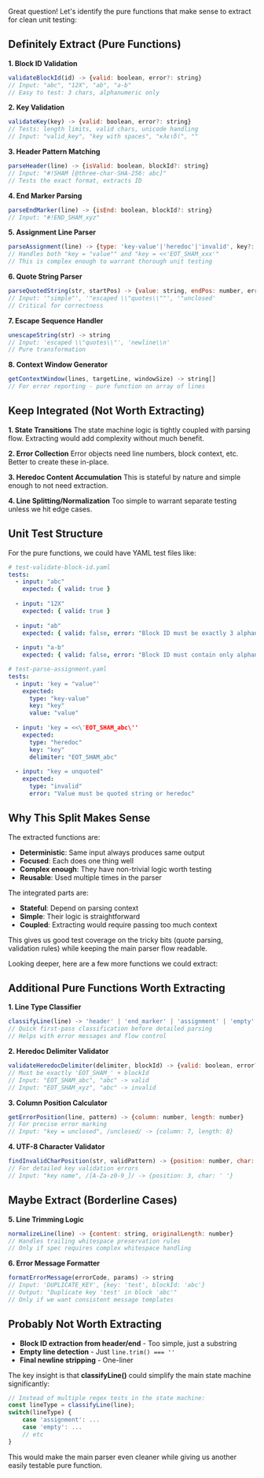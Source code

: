 Great question! Let's identify the pure functions that make sense to extract for clean unit testing:

## Definitely Extract (Pure Functions)

**1. Block ID Validation**
```javascript
validateBlockId(id) -> {valid: boolean, error?: string}
// Input: "abc", "12X", "ab", "a-b"
// Easy to test: 3 chars, alphanumeric only
```

**2. Key Validation**
```javascript
validateKey(key) -> {valid: boolean, error?: string}
// Tests: length limits, valid chars, unicode handling
// Input: "valid_key", "key with spaces", "κλειδί", ""
```

**3. Header Pattern Matching**
```javascript
parseHeader(line) -> {isValid: boolean, blockId?: string}
// Input: "#!SHAM [@three-char-SHA-256: abc]"
// Tests the exact format, extracts ID
```

**4. End Marker Parsing**
```javascript
parseEndMarker(line) -> {isEnd: boolean, blockId?: string}
// Input: "#!END_SHAM_xyz"
```

**5. Assignment Line Parser**
```javascript
parseAssignment(line) -> {type: 'key-value'|'heredoc'|'invalid', key?: string, value?: string, delimiter?: string}
// Handles both "key = "value"" and "key = <<'EOT_SHAM_xxx'"
// This is complex enough to warrant thorough unit testing
```

**6. Quote String Parser**
```javascript
parseQuotedString(str, startPos) -> {value: string, endPos: number, error?: string}
// Input: '"simple"', '"escaped \\"quotes\\""', '"unclosed'
// Critical for correctness
```

**7. Escape Sequence Handler**
```javascript
unescapeString(str) -> string
// Input: 'escaped \\"quotes\\"', 'newline\\n'
// Pure transformation
```

**8. Context Window Generator**
```javascript
getContextWindow(lines, targetLine, windowSize) -> string[]
// For error reporting - pure function on array of lines
```

## Keep Integrated (Not Worth Extracting)

**1. State Transitions**
The state machine logic is tightly coupled with parsing flow. Extracting would add complexity without much benefit.

**2. Error Collection**
Error objects need line numbers, block context, etc. Better to create these in-place.

**3. Heredoc Content Accumulation**
This is stateful by nature and simple enough to not need extraction.

**4. Line Splitting/Normalization**
Too simple to warrant separate testing unless we hit edge cases.

## Unit Test Structure

For the pure functions, we could have YAML test files like:

```yaml
# test-validate-block-id.yaml
tests:
  - input: "abc"
    expected: { valid: true }
  
  - input: "12X"
    expected: { valid: true }
  
  - input: "ab"
    expected: { valid: false, error: "Block ID must be exactly 3 alphanumeric characters" }
  
  - input: "a-b"
    expected: { valid: false, error: "Block ID must contain only alphanumeric characters" }
```

```yaml
# test-parse-assignment.yaml
tests:
  - input: 'key = "value"'
    expected:
      type: "key-value"
      key: "key"
      value: "value"
  
  - input: 'key = <<\'EOT_SHAM_abc\''
    expected:
      type: "heredoc"
      key: "key"
      delimiter: "EOT_SHAM_abc"
  
  - input: "key = unquoted"
    expected:
      type: "invalid"
      error: "Value must be quoted string or heredoc"
```

## Why This Split Makes Sense

The extracted functions are:
- **Deterministic**: Same input always produces same output
- **Focused**: Each does one thing well
- **Complex enough**: They have non-trivial logic worth testing
- **Reusable**: Used multiple times in the parser

The integrated parts are:
- **Stateful**: Depend on parsing context
- **Simple**: Their logic is straightforward
- **Coupled**: Extracting would require passing too much context

This gives us good test coverage on the tricky bits (quote parsing, validation rules) while keeping the main parser flow readable.


Looking deeper, here are a few more functions we could extract:

## Additional Pure Functions Worth Extracting

**1. Line Type Classifier**
```javascript
classifyLine(line) -> 'header' | 'end_marker' | 'assignment' | 'empty' | 'unknown'
// Quick first-pass classification before detailed parsing
// Helps with error messages and flow control
```

**2. Heredoc Delimiter Validator**
```javascript
validateHeredocDelimiter(delimiter, blockId) -> {valid: boolean, error?: string}
// Must be exactly 'EOT_SHAM_' + blockId
// Input: "EOT_SHAM_abc", "abc" -> valid
// Input: "EOT_SHAM_xyz", "abc" -> invalid
```

**3. Column Position Calculator**
```javascript
getErrorPosition(line, pattern) -> {column: number, length: number}
// For precise error marking
// Input: "key = unclosed", /unclosed/ -> {column: 7, length: 8}
```

**4. UTF-8 Character Validator**
```javascript
findInvalidCharPosition(str, validPattern) -> {position: number, char: string} | null
// For detailed key validation errors
// Input: "key name", /[A-Za-z0-9_]/ -> {position: 3, char: ' '}
```

## Maybe Extract (Borderline Cases)

**5. Line Trimming Logic**
```javascript
normalizeLine(line) -> {content: string, originalLength: number}
// Handles trailing whitespace preservation rules
// Only if spec requires complex whitespace handling
```

**6. Error Message Formatter**
```javascript
formatErrorMessage(errorCode, params) -> string
// Input: 'DUPLICATE_KEY', {key: 'test', blockId: 'abc'}
// Output: "Duplicate key 'test' in block 'abc'"
// Only if we want consistent message templates
```

## Probably Not Worth Extracting

- **Block ID extraction from header/end** - Too simple, just a substring
- **Empty line detection** - Just `line.trim() === ''`
- **Final newline stripping** - One-liner

The key insight is that **classifyLine()** could simplify the main state machine significantly:

```javascript
// Instead of multiple regex tests in the state machine:
const lineType = classifyLine(line);
switch(lineType) {
    case 'assignment': ...
    case 'empty': ...
    // etc
}
```

This would make the main parser even cleaner while giving us another easily testable pure function.